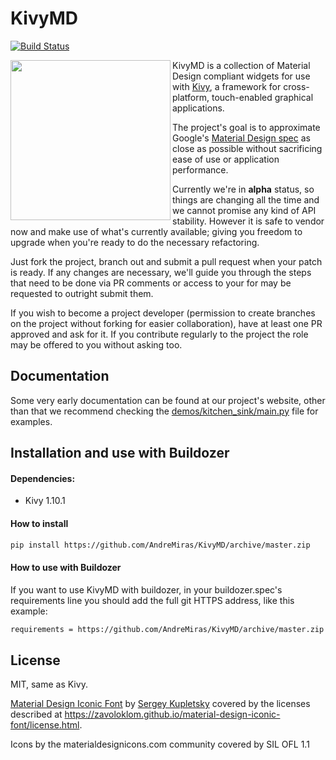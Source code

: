 # KivyMD

[![Build Status](https://secure.travis-ci.org/AndreMiras/KivyMD.png?branch=develop)](http://travis-ci.org/AndreMiras/KivyMD)

<img align="left" height="256" src="https://raw.githubusercontent.com/kivymd/KivyMD/master/assets/kivymd_logo.png"/>

KivyMD is a collection of Material Design compliant widgets for use with [Kivy](http://kivy.org), a framework for cross-platform, touch-enabled graphical applications.

The project's goal is to approximate Google's [Material Design spec](https://www.google.com/design/spec/material-design/introduction.html) as close as possible without sacrificing ease of use or application performance.

Currently we're in **alpha** status, so things are changing all the time and we cannot promise any kind of API stability. However it is safe to vendor now and make use of what's currently available; giving you freedom to upgrade when you're ready to do the necessary refactoring.

Just fork the project, branch out and submit a pull request when your patch is ready. If any changes are necessary, we'll guide you through the steps that need to be done via PR comments or access to your for may be requested to outright submit them.

If you wish to become a project developer (permission to create branches on the project without forking for easier collaboration), have at least one PR approved and ask for it. If you contribute regularly to the project the role may be offered to you without asking too.

## Documentation

Some very early documentation can be found at our project's website, other than that we recommend checking the
[demos/kitchen_sink/main.py](https://github.com/AndreMiras/KivyMD/blob/develop/demos/kitchen_sink/main.py) file for examples.

## Installation and use with Buildozer

#### Dependencies:
* Kivy 1.10.1

#### How to install

```sh
pip install https://github.com/AndreMiras/KivyMD/archive/master.zip
```

#### How to use with Buildozer

If you want to use KivyMD with buildozer, in your buildozer.spec's requirements line you should add the full git HTTPS address, like this example:
```sh
requirements = https://github.com/AndreMiras/KivyMD/archive/master.zip
```

## License

MIT, same as Kivy.

[Material Design Iconic Font](https://github.com/zavoloklom/material-design-iconic-font) by [Sergey Kupletsky](https://twitter.com/zavoloklom) covered by the licenses described at https://zavoloklom.github.io/material-design-iconic-font/license.html.

Icons by the materialdesignicons.com community covered by SIL OFL 1.1
